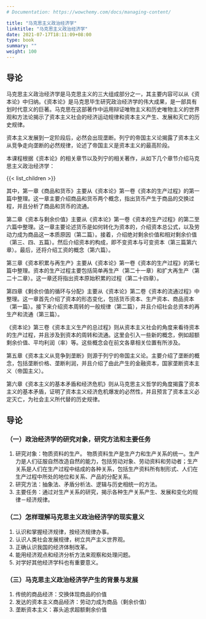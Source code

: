 ```yaml
---
# Documentation: https://wowchemy.com/docs/managing-content/

title: "马克思主义政治经济学"
linktitle: "马克思主义政治经济学"
date: 2021-07-17T18:11:09+08:00
type: book
summary: ""
weight: 100
---
```


<!--more-->

## 导论

马克思主义政治经济学是马克思主义的三大组成部分之一，其主要内容可以从《资本论》中归纳。《资本论》是马克思毕生研究政治经济学的伟大成果，是一部具有划时代意义的巨著。马克思在这部著作中运用辩证唯物主义和历史唯物主义的世界观和方法论揭示了资本主义社会的经济运动规律和资本主义产生、发展和灭亡的历史规律。

资本主义发展到一定阶段后，必然会出现垄断。列宁的帝国主义论揭露了资本主义从竞争走向垄断的必然规律，论述了帝国主义是资本主义的最高阶段。

本课程根据《资本论》的相关章节以及列宁的相关著作，从如下几个章节介绍马克思主义政治经济学：

{{< list_children >}}

其中，第一章《商品和货币》主要从《资本论》第一卷《资本的生产过程》的第一篇中整理。这一章主要介绍商品和货币两个概念，指出货币产生于商品的交换过程，并且分析了商品和货币的流通。

第二章《资本与剩余价值》主要从《资本论》第一卷《资本的生产过程》的第二至六篇中整理。这一章主要论述货币是如何转化为资本的，介绍资本总公式，以及劳动力成为商品这一本质原因（第二篇）。接着，介绍绝对剩余价值和相对剩余价值（第三、四、五篇）。然后介绍资本的构成，即不变资本与可变资本（第三篇第六章）。最后，还将介绍工资的概念（第六篇）。

第三章《资本积累与再生产》主要从《资本论》第一卷《资本的生产过程》的第七篇中整理。资本的生产过程主要包括简单再生产（第二十一章）和扩大再生产（第二十二章）。这一章还将指出资本原始积累的过程（第二十四章）。

第四章《剩余价值的循环与分配》主要从《资本论》第二卷《资本的流通过程》中整理。这一章首先介绍了资本的形态变化，包括货币资本、生产资本、商品资本（第一篇）。接下来介绍资本周转的一般规律（第二篇），并且介绍社会总资本的再生产和流通（第三篇）。

《资本论》第三卷《资本主义生产的总过程》则从资本主义社会的角度来看待资本的生产过程，并且涉及到资本的周转和流通。这里会引入一些新的概念，例如超额剩余价值、平均利润（率）等。这些概念会在前文各章相关位置有所涉及。

第五章《资本主义从竞争到垄断》则源于列宁的帝国主义论。主要介绍了垄断的概念，包括垄断价格、垄断利润，并且介绍了由此产生的金融资本，国家垄断资本主义（帝国主义）。

第六章《资本主义的基本矛盾和经济危机》则从马克思主义哲学的角度揭露了资本主义的基本矛盾，证明了资本主义经济危机爆发的必然性，并且预言了资本主义必定灭亡，为社会主义所代替的历史规律。

## 导论

### （一）政治经济学的研究对象，研究方法和主要任务

1. 研究对象：物质资料的生产。
      物质资料生产是生产力和生产关系的统一。生产力是人们征服自然改造自然的能力，包括劳动对象、劳动资料和劳动者；生产关系是人们在生产过程中结成的各种关系，包括生产资料所有制形式、人们在生产过程中所处的地位和关系、产品的分配关系。
2. 研究方法：抽象法、矛盾分析法、逻辑与历史相统一的方法。
3. 主要任务：通过对生产关系的研究，揭示各种生产关系产生、发展和变化的规律－经济规律。

### （二）怎样理解马克思主义政治经济学的现实意义

1. 认识和掌握经济规律，按经济规律办事。
2. 认识人类社会发展规律，树立共产主义世界观。
3. 正确认识我国的经济体制改革。
4. 能用经济观点和经济分析方法来观察和处理问题。
5. 对学好其他经济学科也有重要意义。

### （三）马克思主义政治经济学产生的背景与发展

1. 传统的商品经济：交换体现商品的价值
2. 发达的资本主义商品经济：劳动力成为商品（剩余价值）
3. 垄断资本主义：寡头追求超额剩余价值
